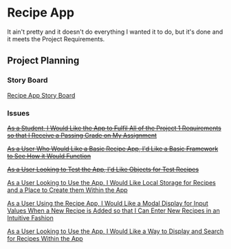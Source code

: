 
# Recipe App

It ain't pretty and it doesn't do everything I wanted it to do, but it's done and it meets the Project Requirements.

## Project Planning

### Story Board
[Recipe App Story Board](https://github.com/itdev164-sp2019/matthew-dal-santo-project-1/projects/1)

### Issues
~~[As a Student, I Would Like the App to Fulfil All of the Project 1 Requirements so that I Receive a Passing Grade on My Assignment](https://github.com/itdev164-sp2019/matthew-dal-santo-project-1/issues/7)~~

~~[As a User Who Would Like a Basic Recipe App, I'd Like a Basic Framework to See How it Would Function](https://github.com/itdev164-sp2019/matthew-dal-santo-project-1/issues/4)~~

~~[As a User Looking to Test the App, I'd Like Objects for Test Recipes](https://github.com/itdev164-sp2019/matthew-dal-santo-project-1/issues/2)~~

[As a User Looking to Use the App, I Would Like Local Storage for Recipes and a Place to Create them Within the App](https://github.com/itdev164-sp2019/matthew-dal-santo-project-1/issues/5)

[As a User Using the Recipe App, I Would Like a Modal Display for Input Values When a New Recipe is Added so that I Can Enter New Recipes in an Intuitive Fashion](https://github.com/itdev164-sp2019/matthew-dal-santo-project-1/issues/6)

[As a User Looking to Use the App, I Would Like a Way to Display and Search for Recipes Within the App](https://github.com/itdev164-sp2019/matthew-dal-santo-project-1/issues/3)

